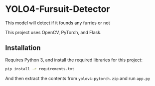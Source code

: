 # YOLO4-Fursuit-Detector

This model will detect if it founds any furries or not

This project uses OpenCV, PyTorch, and Flask.

## Installation

Requires Python 3, and install the required libraries for this project:

```sh
pip install -r requirements.txt
```

And then extract the contents from `yolov4-pytorch.zip` and run `app.py`
